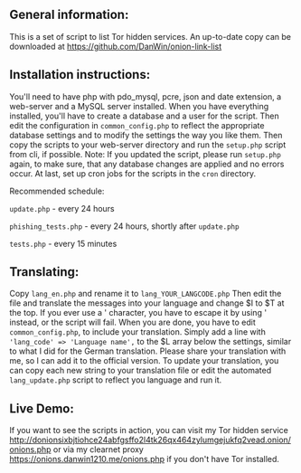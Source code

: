 General information:
--------------------

This is a set of script to list Tor hidden services. An up-to-date copy can be downloaded at https://github.com/DanWin/onion-link-list

Installation instructions:
--------------------------

You'll need to have php with pdo_mysql, pcre, json and date extension, a web-server and a MySQL server installed.
When you have everything installed, you'll have to create a database and a user for the script.
Then edit the configuration in `common_config.php` to reflect the appropriate database settings and to modify the settings the way you like them.
Then copy the scripts to your web-server directory and run the `setup.php` script from cli, if possible.
Note: If you updated the script, please run `setup.php` again, to make sure, that any database changes are applied and no errors occur.
At last, set up cron jobs for the scripts in the `cron` directory.

Recommended schedule:

`update.php` - every 24 hours

`phishing_tests.php` - every 24 hours, shortly after `update.php`

`tests.php` - every 15 minutes

Translating:
------------

Copy `lang_en.php` and rename it to `lang_YOUR_LANGCODE.php`
Then edit the file and translate the messages into your language and change $I to $T at the top.
If you ever use a ' character, you have to escape it by using \' instead, or the script will fail.
When you are done, you have to edit `common_config.php`, to include your translation. Simply add a line with
`'lang_code' => 'Language name',`
to the $L array below the settings, similar to what I did for the German translation.
Please share your translation with me, so I can add it to the official version.
To update your translation, you can copy each new string to your translation file or edit the automated `lang_update.php` script to reflect you language and run it.

Live Demo:
----------

If you want to see the scripts in action, you can visit my Tor hidden service http://donionsixbjtiohce24abfgsffo2l4tk26qx464zylumgejukfq2vead.onion/onions.php or via my clearnet proxy https://onions.danwin1210.me/onions.php if you don't have Tor installed.
